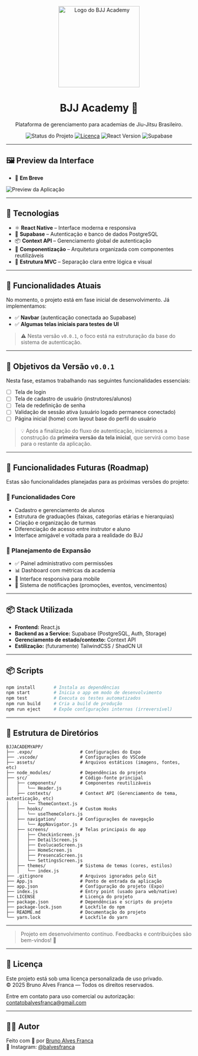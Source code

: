 <div align="center">
  <img src="https://i.imgur.com/WdGink9.png" alt="Logo do BJJ Academy" width="220" />

  <h1>BJJ Academy 🥋</h1>
  <p>Plataforma de gerenciamento para academias de Jiu-Jitsu Brasileiro.</p>

  <p align="center">
    <img src="https://img.shields.io/badge/status-em%20desenvolvimento-yellow" alt="Status do Projeto" />
    <a href="./LICENSE"><img src="https://img.shields.io/badge/license-BJJ--Academy-blueviolet" alt="Licença" /></a>
    <img src="https://img.shields.io/badge/react-18.x-blue" alt="React Version" />
    <img src="https://img.shields.io/badge/Supabase-PostgreSQL-green" alt="Supabase" />
  </p>
</div>

---

## 🖼️ Preview da Interface

- 🧱 **Em Breve**
<img src="https://via.placeholder.com/800x400.png?text=Screenshot+da+Aplicacao+BJJ+Academy" alt="Preview da Aplicação" />

---

## 🚀 Tecnologias

- ⚛️ **React Native** – Interface moderna e responsiva
- 🔐 **Supabase** – Autenticação e banco de dados PostgreSQL
- 📦 **Context API** – Gerenciamento global de autenticação
- 🧱 **Componentização** – Arquitetura organizada com componentes reutilizáveis
- 📁 **Estrutura MVC** – Separação clara entre lógica e visual

---

## 🔐 Funcionalidades Atuais

No momento, o projeto está em fase inicial de desenvolvimento. Já implementamos:

- ✅ **Navbar** (autenticação conectada ao Supabase)
- ✅ **Algumas telas iniciais para testes de UI**

> ⚠️ Nesta versão `v0.0.1`, o foco está na estruturação da base do sistema de autenticação.

---

## 🎯 Objetivos da Versão `v0.0.1`

Nesta fase, estamos trabalhando nas seguintes funcionalidades essenciais:

- [ ] Tela de login
- [ ] Tela de cadastro de usuário (instrutores/alunos)
- [ ] Tela de redefinição de senha
- [ ] Validação de sessão ativa (usuário logado permanece conectado)
- [ ] Página inicial (home) com layout base do perfil do usuário

> 💡 Após a finalização do fluxo de autenticação, iniciaremos a construção da **primeira versão da tela inicial**, que servirá como base para o restante da aplicação.

---

## 🚀 Funcionalidades Futuras (Roadmap)

Estas são funcionalidades planejadas para as próximas versões do projeto:

### 🔧 Funcionalidades Core
- Cadastro e gerenciamento de alunos
- Estrutura de graduações (faixas, categorias etárias e hierarquias)
- Criação e organização de turmas
- Diferenciação de acesso entre instrutor e aluno
- Interface amigável e voltada para a realidade do BJJ

### 🧠 Planejamento de Expansão
- ✅ Painel administrativo com permissões
- 📊 Dashboard com métricas da academia
- 📱 Interface responsiva para mobile
- 🔔 Sistema de notificações (promoções, eventos, vencimentos)

---

## 📦 Stack Utilizada

- **Frontend:** React.js
- **Backend as a Service:** Supabase (PostgreSQL, Auth, Storage)
- **Gerenciamento de estado/contexto:** Context API
- **Estilização:** (futuramente) TailwindCSS / ShadCN UI

---

## 📦 Scripts

```bash
npm install       # Instala as dependências
npm start         # Inicia o app em modo de desenvolvimento
npm test          # Executa os testes automatizados
npm run build     # Cria a build de produção
npm run eject     # Expõe configurações internas (irreversível)
```
---

## 📁 Estrutura de Diretórios

```
BJJACADEMYAPP/
├── .expo/                  # Configurações do Expo
├── .vscode/                # Configurações do VSCode
├── assets/                 # Arquivos estáticos (imagens, fontes, etc)
├── node_modules/           # Dependências do projeto
├── src/                    # Código-fonte principal
│   ├── components/         # Componentes reutilizáveis
│   │   └── Header.js
│   ├── contexts/           # Context API (Gerenciamento de tema, autenticação, etc)
│   │   └── ThemeContext.js
│   ├── hooks/              # Custom Hooks
│   │   └── useThemeColors.js
│   ├── navigation/         # Configurações de navegação
│   │   └── AppNavigator.js
│   ├── screens/            # Telas principais do app
│   │   ├── CheckinScreen.js
│   │   ├── DetailScreen.js
│   │   ├── EvolucaoScreen.js
│   │   ├── HomeScreen.js
│   │   ├── PresencaScreen.js
│   │   └── SettingsScreen.js
│   ├── themes/             # Sistema de temas (cores, estilos)
│   │   └── index.js
├── .gitignore              # Arquivos ignorados pelo Git
├── App.js                  # Ponto de entrada da aplicação
├── app.json                # Configuração do projeto (Expo)
├── index.js                # Entry point (usado para web/native)
├── LICENSE                 # Licença do projeto
├── package.json            # Dependências e scripts do projeto
├── package-lock.json       # Lockfile do npm
├── README.md               # Documentação do projeto
└── yarn.lock               # Lockfile do yarn
```

---

> Projeto em desenvolvimento contínuo. Feedbacks e contribuições são bem-vindos! 👊

---

## 📄 Licença

Este projeto está sob uma licença personalizada de uso privado.  
© 2025 Bruno Alves Franca — Todos os direitos reservados.

Entre em contato para uso comercial ou autorização: [contatobalvesfranca@gmail.com](mailto:contatobalvesfranca@gmail.com)

---

## 👨‍💻 Autor

Feito com 💙 por [Bruno Alves Franca](https://github.com/balvesfranca)  
📸 Instagram: [@balvesfranca](https://instagram.com/balvesfranca)
```